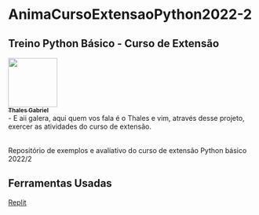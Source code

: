 # AnimaCursoExtensaoPython2022-2

## Treino Python Básico - Curso de Extensão 
<tr>
<a href="https://github.com/thalesgfelix"><img src="https://avatars.githubusercontent.com/u/90735076?s=400&u=61057541b0015aa3c793d7c069540724c23b73d0&v=4" width="100px;" alt=""/><br /><sub><b>Thales Gabriel</b></sub></a><br /> <b> </b>


<table>
<tr>- E aii galera, aqui quem vos fala é o Thales e vim, através desse projeto, exercer as atividades do curso de extensão.
<table>
Repositório de exemplos e avaliativo do curso de extensão Python básico 2022/2

## Ferramentas Usadas
  
[Replit](https://replit.com/)
